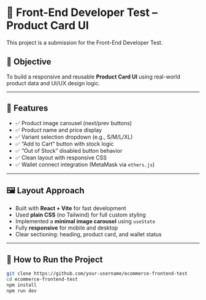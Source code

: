 # 🧪 Front-End Developer Test – Product Card UI

This project is a submission for the Front-End Developer Test.

## 🎯 Objective

To build a responsive and reusable **Product Card UI** using real-world product data and UI/UX design logic.

---

## 🧱 Features

- ✅ Product image carousel (next/prev buttons)
- ✅ Product name and price display
- ✅ Variant selection dropdown (e.g., S/M/L/XL)
- ✅ “Add to Cart” button with stock logic
- ✅ “Out of Stock” disabled button behavior
- ✅ Clean layout with responsive CSS
- ✅ Wallet connect integration (MetaMask via `ethers.js`)

---

## 🖼️ Layout Approach

- Built with **React + Vite** for fast development
- Used **plain CSS** (no Tailwind) for full custom styling
- Implemented a **minimal image carousel** using `useState`
- Fully **responsive** for mobile and desktop
- Clear sectioning: heading, product card, and wallet status

---

## 🧪 How to Run the Project

```bash
git clone https://github.com/your-username/ecommerce-frontend-test
cd ecommerce-frontend-test
npm install
npm run dev
```
